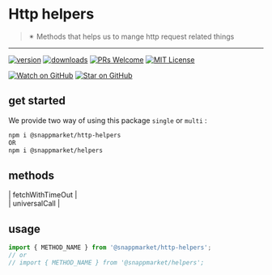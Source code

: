 # Http helpers
> ✴ Methods that helps us to mange http request related things
----

[![version](https://img.shields.io/npm/v/@snappmarket/http-helpers.svg?style=flat-square)](https://www.npmjs.com/package/@snappmarket/http-helpers)
[![downloads](https://img.shields.io/npm/dm/@snappmarket/http-helpers.svg?style=flat-square)](http://www.npmtrends.com/@snappmarket/http-helpers)
[![PRs Welcome](https://img.shields.io/badge/PRs-welcome-brightgreen.svg?style=flat-square)](http://makeapullrequest.com)
[![MIT License](https://img.shields.io/npm/l/@snappmarket/http-helpers.svg?style=flat-square)](https://github.com/snappmarket/react-hooks/tree/master/packages/useDidUpdateEffect/blob/master/LICENSE.md)

[![Watch on GitHub](https://img.shields.io/github/watchers/snappmarket/react-hooks.svg?style=social)](https://github.com/snappmarket/react-hooks/watchers)
[![Star on GitHub](https://img.shields.io/github/stars/snappmarket/react-hooks.svg?style=social)](https://github.com/snappmarket/react-hooks/stargazers)

## get started 
We provide two way of using this package `single` or `multi` :
```bash
npm i @snappmarket/http-helpers
OR
npm i @snappmarket/helpers
```


## methods
| fetchWithTimeOut                                                 |  
| universalCall                                                 |  

## usage 
```javascript
import { METHOD_NAME } from '@snappmarket/http-helpers';
// or 
// import { METHOD_NAME } from '@snappmarket/helpers';
```
